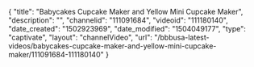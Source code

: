 {
    "title": "Babycakes Cupcake Maker and Yellow Mini Cupcake Maker",
    "description": "",
    "channelid": "111091684",
    "videoid": "111180140",
    "date_created": "1502923969",
    "date_modified": "1504049177",
    "type": "captivate",
    "layout": "channelVideo",
    "url": "\/bbbusa-latest-videos\/babycakes-cupcake-maker-and-yellow-mini-cupcake-maker\/111091684-111180140"
}